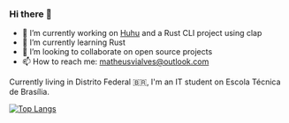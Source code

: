### Hi there 👋

- 🔭 I’m currently working on [Huhu](https://github.com/ma-alves/huhu) and a Rust CLI project using clap
- 🌱 I’m currently learning Rust
- 👯 I’m looking to collaborate on open source projects
- 📫 How to reach me: matheusvialves@outlook.com

Currently living in Distrito Federal 🇧🇷, I'm an IT student on Escola Técnica de Brasília.

[![Top Langs](https://github-readme-stats.vercel.app/api/top-langs/?username=ma-alves&layout=compact)](https://github.com/anuraghazra/github-readme-stats)

